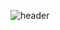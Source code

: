![header](https://yeo-chae-hyeon.vercel.app/api?type=wave&color=auto&height=300&section=header&text=capsule%20render&fontSize=90)

